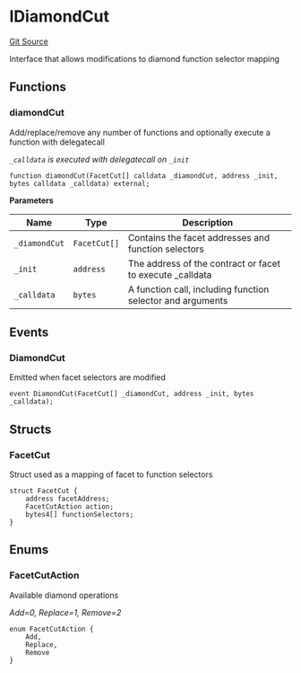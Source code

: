 # IDiamondCut
[Git Source](https://github.com/ubiquity/ubiquity-dollar/blob/fc55925e18af3f4cb5171ecd66ba4c48dc994260/src/dollar/interfaces/IDiamondCut.sol)

Interface that allows modifications to diamond function selector mapping


## Functions
### diamondCut

Add/replace/remove any number of functions and optionally execute a function with delegatecall

*`_calldata` is executed with delegatecall on `_init`*


```solidity
function diamondCut(FacetCut[] calldata _diamondCut, address _init, bytes calldata _calldata) external;
```
**Parameters**

|Name|Type|Description|
|----|----|-----------|
|`_diamondCut`|`FacetCut[]`|Contains the facet addresses and function selectors|
|`_init`|`address`|The address of the contract or facet to execute _calldata|
|`_calldata`|`bytes`|A function call, including function selector and arguments|


## Events
### DiamondCut
Emitted when facet selectors are modified


```solidity
event DiamondCut(FacetCut[] _diamondCut, address _init, bytes _calldata);
```

## Structs
### FacetCut
Struct used as a mapping of facet to function selectors


```solidity
struct FacetCut {
    address facetAddress;
    FacetCutAction action;
    bytes4[] functionSelectors;
}
```

## Enums
### FacetCutAction
Available diamond operations

*Add=0, Replace=1, Remove=2*


```solidity
enum FacetCutAction {
    Add,
    Replace,
    Remove
}
```

